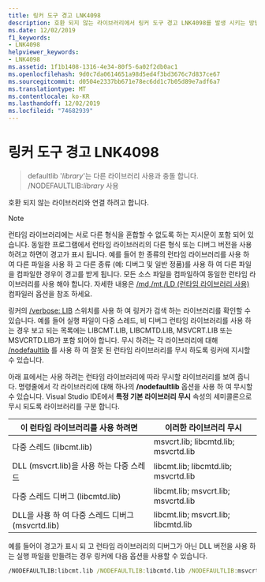 ```yaml
---
title: 링커 도구 경고 LNK4098
description: 호환 되지 않는 라이브러리에서 링커 도구 경고 LNK4098를 발생 시키는 방법 및/NODEFAULTLIB를 사용 하 여 수정 하는 방법을 설명 합니다.
ms.date: 12/02/2019
f1_keywords:
- LNK4098
helpviewer_keywords:
- LNK4098
ms.assetid: 1f1b1408-1316-4e34-80f5-6a02f2db0ac1
ms.openlocfilehash: 9d0c7da0614651a98d5ed4f3bd3676c7d837ce67
ms.sourcegitcommit: d0504e2337bb671e78ec6dd1c7b05d89e7adf6a7
ms.translationtype: MT
ms.contentlocale: ko-KR
ms.lasthandoff: 12/02/2019
ms.locfileid: "74682939"
---
```

# <a name="linker-tools-warning-lnk4098"></a>링커 도구 경고 LNK4098

> defaultlib '*library*'는 다른 라이브러리 사용과 충돌 합니다. /NODEFAULTLIB:*library* 사용

호환 되지 않는 라이브러리와 연결 하려고 합니다.

> [!NOTE]
> 런타임 라이브러리에는 서로 다른 형식을 혼합할 수 없도록 하는 지시문이 포함 되어 있습니다. 동일한 프로그램에서 런타임 라이브러리의 다른 형식 또는 디버그 버전을 사용 하려고 하면이 경고가 표시 됩니다. 예를 들어 한 종류의 런타임 라이브러리를 사용 하 여 다른 파일을 사용 하 고 다른 종류 (예: 디버그 및 일반 정품)를 사용 하 여 다른 파일을 컴파일한 경우이 경고를 받게 됩니다. 모든 소스 파일을 컴파일하여 동일한 런타임 라이브러리를 사용 해야 합니다. 자세한 내용은 [/md,/mt,/LD (런타임 라이브러리 사용)](../../build/reference/md-mt-ld-use-run-time-library.md) 컴파일러 옵션을 참조 하세요.

링커의 [/verbose: LIB](../../build/reference/verbose-print-progress-messages.md) 스위치를 사용 하 여 링커가 검색 하는 라이브러리를 확인할 수 있습니다. 예를 들어 실행 파일이 다중 스레드, 비 디버그 런타임 라이브러리를 사용 하는 경우 보고 되는 목록에는 LIBCMT.LIB, LIBCMTD.LIB, MSVCRT.LIB 또는 MSVCRTD.LIB가 포함 되어야 합니다. 무시 하려는 각 라이브러리에 대해 [/nodefaultlib](../../build/reference/nodefaultlib-ignore-libraries.md) 를 사용 하 여 잘못 된 런타임 라이브러리를 무시 하도록 링커에 지시할 수 있습니다.

아래 표에서는 사용 하려는 런타임 라이브러리에 따라 무시할 라이브러리를 보여 줍니다. 명령줄에서 각 라이브러리에 대해 하나의 **/nodefaultlib** 옵션을 사용 하 여 무시할 수 있습니다. Visual Studio IDE에서 **특정 기본 라이브러리 무시** 속성의 세미콜론으로 무시 되도록 라이브러리를 구분 합니다.

| 이 런타임 라이브러리를 사용 하려면 | 이러한 라이브러리 무시 |
|-----------------------------------|----------------------------|
| 다중 스레드 (libcmt.lib) | msvcrt.lib; libcmtd.lib; msvcrtd.lib |
| DLL (msvcrt.lib)을 사용 하는 다중 스레드 | libcmt.lib; libcmtd.lib; msvcrtd.lib |
| 다중 스레드 디버그 (libcmtd.lib) | libcmt.lib; msvcrt.lib; msvcrtd.lib |
| DLL을 사용 하 여 다중 스레드 디버그 (msvcrtd.lib) | libcmt.lib; msvcrt.lib; libcmtd.lib |

예를 들어이 경고가 표시 되 고 런타임 라이브러리의 디버그가 아닌 DLL 버전을 사용 하는 실행 파일을 만들려는 경우 링커에 다음 옵션을 사용할 수 있습니다.

```cmd
/NODEFAULTLIB:libcmt.lib /NODEFAULTLIB:libcmtd.lib /NODEFAULTLIB:msvcrtd.lib
```
